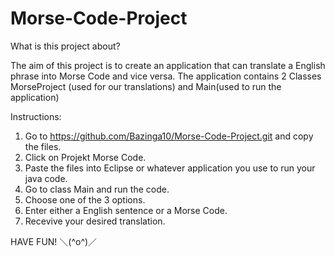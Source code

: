 # Morse-Code-Project

What is this project about?

The aim of this project is to create an application that can translate a English phrase into Morse Code and vice versa.
The application contains 2 Classes MorseProject (used for our translations) and Main(used to run the application)

Instructions:
1) Go to https://github.com/Bazinga10/Morse-Code-Project.git  and copy the files.
2) Click on Projekt Morse Code.
3) Paste the files into Eclipse or whatever application you use to run your java code.
4) Go to class Main and run the code.
5) Choose one of the 3 options.
6) Enter either a English sentence or a Morse Code.                                                
7) Recevive your desired translation.                                  

HAVE FUN! ＼(^o^)／
 
 
